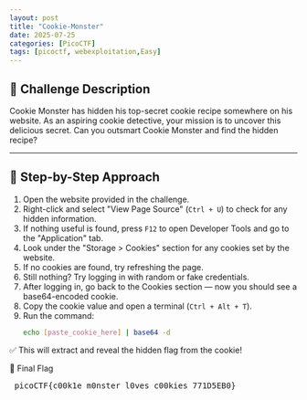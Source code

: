 ```yaml
---
layout: post
title: "Cookie-Monster"
date: 2025-07-25
categories: [PicoCTF]
tags: [picoctf, webexploitation,Easy]
---
```



## 🍪 Challenge Description

Cookie Monster has hidden his top-secret cookie recipe somewhere on his website. As an aspiring cookie detective, your mission is to uncover this delicious secret. Can you outsmart Cookie Monster and find the hidden recipe?

---

## 🧭 Step-by-Step Approach

1. Open the website provided in the challenge.  
2. Right-click and select "View Page Source" (`Ctrl + U`) to check for any hidden information.  
3. If nothing useful is found, press `F12` to open Developer Tools and go to the "Application" tab.  
4. Look under the "Storage > Cookies" section for any cookies set by the website.  
5. If no cookies are found, try refreshing the page.  
6. Still nothing? Try logging in with random or fake credentials.  
7. After logging in, go back to the Cookies section — now you should see a base64-encoded cookie.  
8. Copy the cookie value and open a terminal (`Ctrl + Alt + T`).  
9. Run the command:  
   ```bash
   echo [paste_cookie_here] | base64 -d
   ```
✅ This will extract and reveal the hidden flag from the cookie!

🎯 Final Flag
<pre> picoCTF{c00k1e_m0nster_l0ves_c00kies_771D5EB0}</pre>
